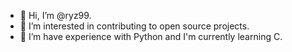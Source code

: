 - 👋 Hi, I’m @ryz99.
- 👀 I’m interested in contributing to open source projects.
- 🌱 I’m have experience with Python and I'm currently learning C.

<!---
ryz99/ryz99 is a ✨ special ✨ repository because its `README.md` (this file) appears on your GitHub profile.
You can click the Preview link to take a look at your changes.
--->
